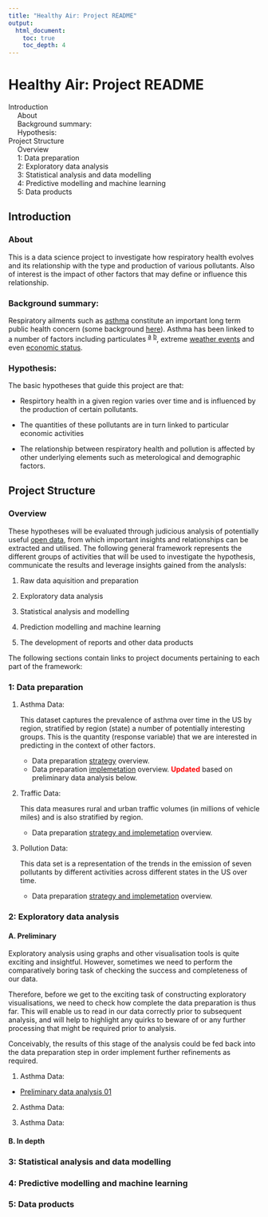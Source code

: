 ```yaml
---
title: "Healthy Air: Project README"
output:
  html_document:
    toc: true
    toc_depth: 4
---
```


<!-- Markdown rendering doesn't produce a nice TOC: harvested it from the HTML version -->
<div class="fluid-row" id="header">
<h1 class="title toc-ignore">Healthy Air: Project README</h1>
</div>

<div id="TOC">
<ul>
<li><a href="#introduction">Introduction</a><ul>
<li><a href="#about">About</a></li>
<li><a href="#background-summary">Background summary:</a></li>
<li><a href="#hypothesis">Hypothesis:</a></li>
</ul></li>
<li><a href="#project-structure">Project Structure</a><ul>
<li><a href="#overview">Overview</a></li>
<li><a href="#1-data-preparation">1: Data preparation</a></li>
<li><a href="#2-exploratory-data-analysis">2: Exploratory data analysis</a></li>
<li><a href="#3-statistical-analysis-and-data-modelling">3: Statistical analysis and data modelling</a></li>
<li><a href="#4-predictive-modelling-and-machine-learning">4: Predictive modelling and machine learning</a></li>
<li><a href="#5-data-products">5: Data products</a></li>
</ul></li>
</ul>
</div>

## Introduction

### About

This is a data science project to investigate how respiratory health evolves and its relationship with the type and production of various pollutants. Also of interest is the impact of other factors that may define or influence this relationship.

### Background summary:

Respiratory ailments such as [asthma](https://en.wikipedia.org/wiki/Asthma) constitute an important long term public health concern (some background [here](https://en.wikipedia.org/wiki/Asthma)). Asthma has been linked to a number of factors including particulates <sup>[a](http://europepmc.org/abstract/med/7492903)</sup> <sup>[b](http://www.tandfonline.com/doi/abs/10.1080/00039896.1993.9938391)</sup>, extreme [weather events](http://www.abc.net.au/news/2016-11-22/two-die-in-thunderstorm-asthma-emergency-in-melbourne/8044558 ) and even [economic status](http://www.tandfonline.com/doi/abs/10.1080/00039896.1967.10664708).

### Hypothesis: 

The basic hypotheses that guide this project are that:

* Respirtory health in a given region varies over time and is influenced by the production of certain pollutants.

* The quantities of these pollutants are in turn linked to particular economic activities

* The relationship between respiratory health and pollution is affected by other underlying elements such as meterological and demographic factors.

## Project Structure

### Overview

These hypotheses will be evaluated through judicious analysis of potentially useful [open data](https://en.wikipedia.org/wiki/Open_data), from which important insights and relationships can be extracted and utilised. The following general framework represents the different groups of activities that will be used to investigate the hypothesis, communicate the results and leverage insights gained from the analysls:

<!-- as section nav -->

1. Raw data aquisition and preparation

2. Exploratory data analysis

3. Statistical analysis and modelling

4. Prediction modelling and machine learning

5. The development of reports and other data products

The following sections contain links to project documents pertaining to each part of the framework:

### 1: Data preparation

1. Asthma Data:

    This dataset captures the prevalence of asthma over time in the US by region, stratified by region (state) a number of potentially interesting groups. This is the quantity (response variable) that we are interested in predicting in the context of other factors.

    * Data preparation [strategy](https://github.com/drbulu/healthyAir_DSc_proj/blob/master/01_Data_Prep/asthma_data_source_prep_01.Rmd) overview.
    * Data preparation [implemetation](https://github.com/drbulu/healthyAir_DSc_proj/blob/master/01_Data_Prep/asthma_data_source_prep_02.Rmd) overview. <b style="color:red;">Updated</b> based on preliminary data analysis below.

2. Traffic Data:

    This data measures rural and urban traffic volumes (in millions of vehicle miles) and is also stratified by region.

    * Data preparation [strategy and implemetation](https://github.com/drbulu/healthyAir_DSc_proj/blob/master/01_Data_Prep/traffic_data_source_prep_01.Rmd) overview.

3. Pollution Data:

    This data set is a representation of the trends in the emission of seven pollutants by different activities across different states in the US over time.

    * Data preparation [strategy and implemetation](https://github.com/drbulu/healthyAir_DSc_proj/blob/master/01_Data_Prep/pollution_data_source_prep_01.Rmd) overview.

### 2: Exploratory data analysis

#### A. Preliminary
Exploratory analysis using graphs and other visualisation tools is quite exciting and insightful. However, sometimes we need to perform the comparatively boring task of checking the success and completeness of our data. 

Therefore, before we get to the exciting task of constructing exploratory visualisations, we need to check how complete the data preparation is thus far. This will enable us to read in our data correctly prior to subsequent analysis, and will help to highlight any quirks to beware of or any further processing that might be required prior to analysis.

Conceivably, the results of this stage of the analysis could be fed back into the data preparation step in order implement further refinements as required.

<!-- needed to convert the exploratory analysis files to markdown (md)... github doesn't process RMarkdonw (Rmd)... sheepish :) -->

1. Asthma Data:

* [Preliminary data analysis 01](https://github.com/drbulu/healthyAir_DSc_proj/blob/master/02_Exploratory_Analysis/asthma-prelim_data_exploration-01.md)

2. Asthma Data:


3. Asthma Data:


#### B. In depth


### 3: Statistical analysis and data modelling



### 4: Predictive modelling and machine learning



### 5: Data products


